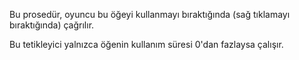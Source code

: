 Bu prosedür, oyuncu bu öğeyi kullanmayı bıraktığında (sağ tıklamayı bıraktığında) çağrılır.

Bu tetikleyici yalnızca öğenin kullanım süresi 0'dan fazlaysa çalışır.